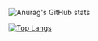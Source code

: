 ![Anurag's GitHub stats](https://github-readme-stats.vercel.app/api?username=Jan-Slany&show_icons=true&theme=slanja)

[![Top Langs](https://github-readme-stats.vercel.app/api/top-langs/?username=Jan-Slany&layout=donut&theme=slanja)](https://github.com/anuraghazra/github-readme-stats)
